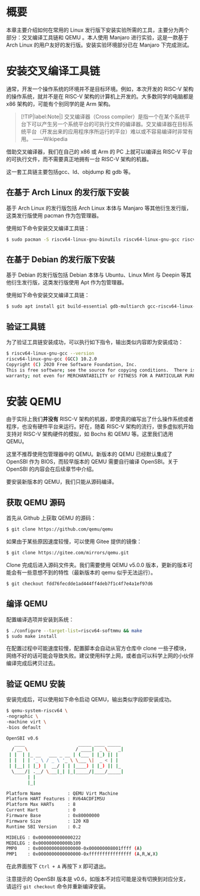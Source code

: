 # 概要

本章主要介绍如何在常用的 Linux 发行版下安装实验所需的工具，主要分为两个部分：交叉编译工具链和 QEMU 。本人使用 Manjaro 进行实验，这是一款基于 Arch Linux 的用户友好的发行版。安装实验环境部分已在 Manjaro 下完成测试。

# 安装交叉编译工具链

通常，开发一个操作系统的环境并不是目标环境。例如，本次开发的 RISC-V 架构的操作系统，就并不是在 RISC-V 架构的计算机上开发的。大多数同学的电脑都是 x86 架构的，可能有个别同学的是 Arm 架构。
> [!TIP|label:Note|]
> 交叉编译器（Cross compiler）是指一个在某个系统平台下可以产生另一个系统平台的可执行文件的编译器。交叉编译器在目标系统平台（开发出来的应用程序序所运行的平台）难以或不容易编译时非常有用。  ——Wikipedia

借助交叉编译器，我们在自己的 x86 或 Arm 的 PC 上就可以编译出 RISC-V 平台的可执行文件，而不需要真正地拥有一台 RISC-V 架构的机器。

这一套工具链主要包括gcc、ld、objdump 和 gdb 等。

## 在基于 Arch Linux 的发行版下安装

基于 Arch Linux 的发行版包括 Arch Linux 本体与 Manjaro 等其他衍生发行版，这类发行版使用 pacman 作为包管理器。

使用如下命令安装交叉编译工具链：

```bash
$ sudo pacman -S riscv64-linux-gnu-binutils riscv64-linux-gnu-gcc riscv64-linux-gnu-gdb
```

## 在基于 Debian 的发行版下安装

基于 Debian 的发行版包括 Debian 本体与 Ubuntu、Linux Mint 与 Deepin 等其他衍生发行版，这类发行版使用 Apt 作为包管理器。

使用如下命令安装交叉编译工具链：

```bash
$ sudo apt install git build-essential gdb-multiarch gcc-riscv64-linux-gnu binutils-riscv64-linux-gnu
```

## 验证工具链

为了验证工具链安装成功，可以执行如下指令，输出类似内容即为安装成功：

```bash
$ riscv64-linux-gnu-gcc --version
riscv64-linux-gnu-gcc (GCC) 10.2.0
Copyright (C) 2020 Free Software Foundation, Inc.
This is free software; see the source for copying conditions.  There is NO
warranty; not even for MERCHANTABILITY or FITNESS FOR A PARTICULAR PURPOSE.
```

# 安装 QEMU

由于实际上我们**并没有** RISC-V 架构的机器，即使真的编写出了什么操作系统或者程序，也没有硬件平台来运行。好在，随着 RISC-V 架构的流行，很多虚拟机开始支持对 RISC-V 架构硬件的模拟，如 Bochs 和 QEMU 等。这里我们选用 QEMU。

这里不推荐使用包管理器中的 QEMU。新版本的 QEMU 已经默认集成了 OpenSBI 作为 BIOS，而较早版本的 QEMU 需要自行编译 OpenSBI。关于 OpenSBI 的内容会在后续章节中介绍。

要安装新版本的 QEMU，我们只能从源码编译。

## 获取 QEMU 源码

首先从 Github 上获取 QEMU 的源码：

```bash
$ git clone https://github.com/qemu/qemu
```

如果由于某些原因速度较慢，可以使用 Gitee 提供的镜像：

```bash
$ git clone https://gitee.com/mirrors/qemu.git
```

Clone 完成后进入源码文件夹。我们需要使用 QEMU v5.0.0 版本，更新的版本可能会有一些意想不到的特性（最新版本的 qemu 似乎无法运行）。

```bash
$ git checkout fdd76fecdde1ad444ff4deb7f1c4f7e4a1ef97d6
```

## 编译 QEMU

配置编译选项并安装到系统：

```bash
$ ./configure --target-list=riscv64-softmmu && make
$ sudo make install
```

在配置过程中可能速度较慢，配置脚本会自动从官方仓库中 clone 一些子模块，网络不好的话可能会导致失败。建议使用科学上网，或者由可以科学上网的小伙伴编译完成后拷贝过去。

## 验证 QEMU 安装

安装完成后，可以使用如下命令启动 QEMU，输出类似字段即安装成功。

```bash
$ qemu-system-riscv64 \
-nographic \
-machine virt \
-bios default

OpenSBI v0.6
   ____                    _____ ____ _____
  / __ \                  / ____|  _ \_   _|
 | |  | |_ __   ___ _ __ | (___ | |_) || |
 | |  | | '_ \ / _ \ '_ \ \___ \|  _ < | |
 | |__| | |_) |  __/ | | |____) | |_) || |_
  \____/| .__/ \___|_| |_|_____/|____/_____|
        | |
        |_|

Platform Name          : QEMU Virt Machine
Platform HART Features : RV64ACDFIMSU
Platform Max HARTs     : 8
Current Hart           : 0
Firmware Base          : 0x80000000
Firmware Size          : 120 KB
Runtime SBI Version    : 0.2

MIDELEG : 0x0000000000000222
MEDELEG : 0x000000000000b109
PMP0    : 0x0000000080000000-0x000000008001ffff (A)
PMP1    : 0x0000000000000000-0xffffffffffffffff (A,R,W,X)
```

在此界面按下 `Ctrl + A` 再按下 `X` 即可退出。

注意提示的 OpenSBI 版本是 v0.6，如版本不对应可能是没有切换到对应分支，请运行 `git checkout` 命令并重新编译安装。